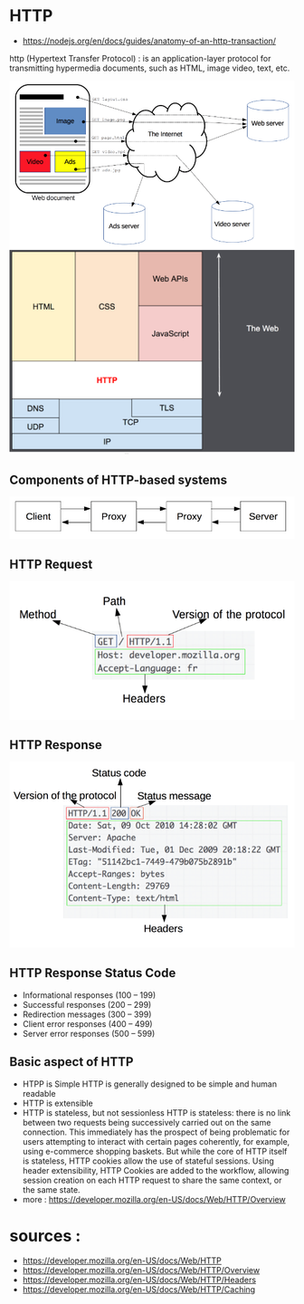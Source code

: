 # HTTP

- https://nodejs.org/en/docs/guides/anatomy-of-an-http-transaction/

http (Hypertext Transfer Protocol) : is an application-layer protocol for transmitting hypermedia documents, such as HTML, image video, text, etc.

![](./picts//fetching_a_page.png)
![](./picts//http-layers.png)

## Components of HTTP-based systems

![](./picts/client-server-chain.png)

## HTTP Request

![](./picts/http_request.png)

## HTTP Response

![](./picts/http_response.png)

## HTTP Response Status Code

- Informational responses (100 – 199)
- Successful responses (200 – 299)
- Redirection messages (300 – 399)
- Client error responses (400 – 499)
- Server error responses (500 – 599)

## Basic aspect of HTTP

- HTPP is Simple
  HTTP is generally designed to be simple and human readable
- HTTP is extensible
- HTTP is stateless, but not sessionless
  HTTP is stateless: there is no link between two requests being successively carried out on the same connection. This immediately has the prospect of being problematic for users attempting to interact with certain pages coherently, for example, using e-commerce shopping baskets. But while the core of HTTP itself is stateless, HTTP cookies allow the use of stateful sessions. Using header extensibility, HTTP Cookies are added to the workflow, allowing session creation on each HTTP request to share the same context, or the same state.
- more : https://developer.mozilla.org/en-US/docs/Web/HTTP/Overview

# sources :

- https://developer.mozilla.org/en-US/docs/Web/HTTP
- https://developer.mozilla.org/en-US/docs/Web/HTTP/Overview
- https://developer.mozilla.org/en-US/docs/Web/HTTP/Headers
- https://developer.mozilla.org/en-US/docs/Web/HTTP/Caching
